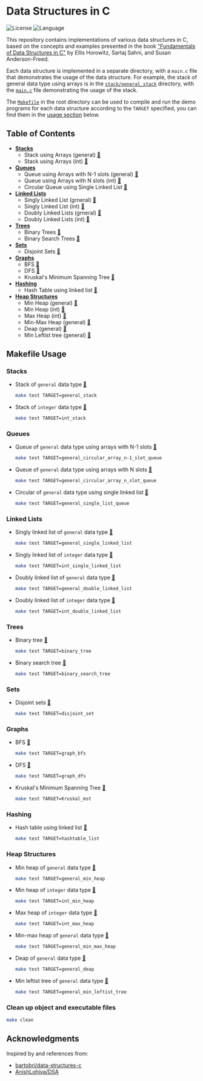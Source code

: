 # Data Structures in C
![License](https://img.shields.io/github/license/JeepWay/data-structures-in-C)
![Language](https://img.shields.io/badge/Language-C-blue)

This repository contains implementations of various data structures in C, based on the concepts and examples presented in the book ["Fundamentals of Data Structures in C"](https://caucse.club/wp-content/uploads/2022/05/Fundamentals-of-Data-Structures-in-C-Ellis-Horowitz-Sartaj-Sahni-etc.-.pdf) by Ellis Horowitz, Sartaj Sahni, and Susan Anderson-Freed.

Each data structure is implemented in a separate directory, with a `main.c` file that demonstrates the usage of the data structure. For example, the stack of general data type using arrays is in the [`stack/general_stack`](https://github.com/JeepWay/data-structures-in-C/tree/main/stack/general_stack) directory, with the [`main.c`](https://github.com/JeepWay/data-structures-in-C/blob/main/stack/general_stack/main.c) file demonstrating the usage of the stack.

The [`Makefile`](https://github.com/JeepWay/data-structures-in-C/blob/main/Makefile) in the root directory can be used to compile and run the demo programs for each data structure according to the `TARGET` specified, you can find them in the [usage section](https://github.com/JeepWay/data-structures-in-C?tab=readme-ov-file#makefile-usage) below.

## Table of Contents
- **[Stacks](https://github.com/JeepWay/data-structures-in-C/tree/main/stack)**
  - Stack using Arrays (general) [📂](https://github.com/JeepWay/data-structures-in-C/tree/main/stack/general_stack)
  - Stack using Arrays (int) [📂](https://github.com/JeepWay/data-structures-in-C/tree/main/stack/int_stack)
- **[Queues](https://github.com/JeepWay/data-structures-in-C/tree/main/queue)**
  - Queue using Arrays with N-1 slots (general) [📂](https://github.com/JeepWay/data-structures-in-C/tree/main/queue/general_circular_array_n-1_slot_queue)
  - Queue using Arrays with N slots (int) [📂](https://github.com/JeepWay/data-structures-in-C/tree/main/queue/general_circular_array_n_slot_queue)
  - Circular Queue using Single Linked List [📂](https://github.com/JeepWay/data-structures-in-C/tree/main/queue/general_single_list_queue)
- **[Linked Lists](https://github.com/JeepWay/data-structures-in-C/tree/main/linked_list)**
  - Singly Linked List (grneral) [📂](https://github.com/JeepWay/data-structures-in-C/tree/main/linked_list/general_single_list)
  - Singly Linked List (int) [📂](https://github.com/JeepWay/data-structures-in-C/tree/main/linked_list/int_single_list)
  - Doubly Linked Lists (grneral) [📂](https://github.com/JeepWay/data-structures-in-C/tree/main/linked_list/general_double_list)
  - Doubly Linked Lists (int) [📂](https://github.com/JeepWay/data-structures-in-C/tree/main/linked_list/int_double_list)
- **[Trees](https://github.com/JeepWay/data-structures-in-C/tree/main/tree)**
  - Binary Trees [📂](https://github.com/JeepWay/data-structures-in-C/tree/main/tree/binary_tree)
  - Binary Search Trees [📂](https://github.com/JeepWay/data-structures-in-C/tree/main/tree/binary_search_tree)
- **[Sets](https://github.com/JeepWay/data-structures-in-C/tree/main/set)**
  - Disjoint Sets [📂](https://github.com/JeepWay/data-structures-in-C/tree/main/set/disjoint_set)
- **[Graphs](https://github.com/JeepWay/data-structures-in-C/tree/main/graph)**
  - BFS [📂](https://github.com/JeepWay/data-structures-in-C/tree/main/graph/bfs)
  - DFS [📂](https://github.com/JeepWay/data-structures-in-C/tree/main/graph/dfs)
  - Kruskal's Minimum Spanning Tree [📂](https://github.com/JeepWay/data-structures-in-C/tree/main/graph/Kruskal_mst)
- **[Hashing](https://github.com/JeepWay/data-structures-in-C/tree/main/hashing)**
  - Hash Table using linked list [📂](https://github.com/JeepWay/data-structures-in-C/tree/main/hashing/hashtable_list)
- **[Heap Structures](https://github.com/JeepWay/data-structures-in-C/tree/main/heap)**
  - Min Heap (general) [📂](https://github.com/JeepWay/data-structures-in-C/tree/main/heap/general_min_heap)
  - Min Heap (int) [📂](https://github.com/JeepWay/data-structures-in-C/tree/main/heap/int_min_heap)
  - Max Heap (int) [📂](https://github.com/JeepWay/data-structures-in-C/tree/main/heap/int_max_heap)
  - Min-Max Heap (general) [📂](https://github.com/JeepWay/data-structures-in-C/tree/main/heap/general_min_max_heap)
  - Deap (general) [📂](https://github.com/JeepWay/data-structures-in-C/tree/main/heap/general_deap)
  - Min Leftist tree (general) [📂](https://github.com/JeepWay/data-structures-in-C/tree/main/heap/general_min_leftist_tree)

## Makefile Usage
### Stacks
* Stack of `general` data type [📃](https://github.com/JeepWay/data-structures-in-C/blob/main/stack/general_stack/main.c)
    ```bash
    make test TARGET=general_stack
    ```
* Stack of `integer` data type [📃](https://github.com/JeepWay/data-structures-in-C/blob/main/stack/int_stack/main.c)
    ```bash
    make test TARGET=int_stack
    ```
### Queues
* Queue of `general` data type using arrays with N-1 slots [📃](https://github.com/JeepWay/data-structures-in-C/blob/main/queue/general_circular_array_n-1_slot_queue/main.c)
    ```bash
    make test TARGET=general_circular_array_n-1_slot_queue
    ```
* Queue of `general` data type using arrays with N slots [📃](https://github.com/JeepWay/data-structures-in-C/blob/main/queue/general_circular_array_n_slot_queue/main.c)
    ```bash
    make test TARGET=general_circular_array_n_slot_queue
    ```
* Circular of `general` data type using single linked list [📃](https://github.com/JeepWay/data-structures-in-C/blob/main/queue/general_single_list_queue/main.c)
    ```bash
    make test TARGET=general_single_list_queue
    ```
### Linked Lists
* Singly linked list of `general` data type [📃](https://github.com/JeepWay/data-structures-in-C/tree/main/linked_list/general_single_list/main.c)
    ```bash
    make test TARGET=general_single_linked_list
    ```
* Singly linked list of `integer` data type [📃](https://github.com/JeepWay/data-structures-in-C/tree/main/linked_list/int_single_list/main.c)
    ```bash
    make test TARGET=int_single_linked_list
    ```
* Doubly linked list of `general` data type [📃](https://github.com/JeepWay/data-structures-in-C/blob/main/linked_list/general_double_list/main.c)
    ```bash
    make test TARGET=general_double_linked_list
    ```
* Doubly linked list of `integer` data type [📃](https://github.com/JeepWay/data-structures-in-C/blob/main/linked_list/int_double_list/main.c)
    ```bash
    make test TARGET=int_double_linked_list
    ```
### Trees
* Binary tree [📃](https://github.com/JeepWay/data-structures-in-C/tree/main/tree/binary_tree/main.c)
    ```bash
    make test TARGET=binary_tree
    ```
* Binary search tree [📃](https://github.com/JeepWay/data-structures-in-C/tree/main/tree/binary_search_tree/main.c)
    ```bash
    make test TARGET=binary_search_tree
    ```
### Sets
* Disjoint sets [📃](https://github.com/JeepWay/data-structures-in-C/blob/main/set/disjoint_set/main.c)
    ```bash
    make test TARGET=disjoint_set
    ```
### Graphs
* BFS [📃](https://github.com/JeepWay/data-structures-in-C/blob/main/graph/bfs/main.c)
    ```bash
    make test TARGET=graph_bfs
    ```
* DFS [📃](https://github.com/JeepWay/data-structures-in-C/blob/main/graph/dfs/main.c)
    ```bash
    make test TARGET=graph_dfs
    ```
* Kruskal's Minimum Spanning Tree [📃](https://github.com/JeepWay/data-structures-in-C/blob/main/graph/Kruskal_mst/main.c)
    ```bash
    make test TARGET=Kruskal_mst
    ```
### Hashing
* Hash table using linked list [📃](https://github.com/JeepWay/data-structures-in-C/tree/main/hashing/hashtable_list/main.c)
    ```bash
    make test TARGET=hashtable_list
    ```
### Heap Structures
* Min heap of `general` data type [📃](https://github.com/JeepWay/data-structures-in-C/blob/main/heap/general_min_heap/main.c)
    ```bash
    make test TARGET=general_min_heap
    ```
* Min heap of `integer` data type [📃](https://github.com/JeepWay/data-structures-in-C/blob/main/heap/int_min_heap/main.c)
    ```bash
    make test TARGET=int_min_heap
    ```
* Max heap of `integer` data type [📃](https://github.com/JeepWay/data-structures-in-C/blob/main/heap/int_max_heap/main.c)
    ```bash
    make test TARGET=int_max_heap
    ```
* Min-max heap of `general` data type [📃](https://github.com/JeepWay/data-structures-in-C/blob/main/heap/general_min_max_heap/main.c)
    ```bash
    make test TARGET=general_min_max_heap
    ```
* Deap of `general` data type [📃](https://github.com/JeepWay/data-structures-in-C/blob/main/heap/general_deap/main.c)
    ```bash
    make test TARGET=general_deap
    ```
* Min leftist tree of `general` data type [📃](https://github.com/JeepWay/data-structures-in-C/blob/main/heap/general_min_leftist_tree/main.c)
    ```bash
    make test TARGET=general_min_leftist_tree
    ```
### Clean up object and executable files
```bash
make clean
```

## Acknowledgments
Inspired by and references from:
* [bartobri/data-structures-c](https://github.com/bartobri/data-structures-c)
* [AnishLohiya/DSA](https://github.com/AnishLohiya/DSA)
